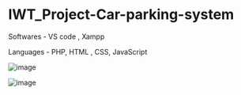 # IWT_Project-Car-parking-system

Softwares - VS code , Xampp

Languages - PHP, HTML , CSS, JavaScript

![image](https://github.com/IT21284816/IWT_Project-Car-parking-system/assets/99232799/dcbeb541-4dc6-48fe-829d-b3171f2849d3)

![image](https://github.com/IT21284816/IWT_Project-Car-parking-system/assets/99232799/3e27da1b-9d62-4c09-9d83-7f61d8ab0ef7)
